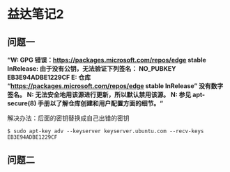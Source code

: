 # 益达笔记2

## 问题一

**“W: GPG 错误：https://packages.microsoft.com/repos/edge stable InRelease: 由于没有公钥，无法验证下列签名： NO_PUBKEY EB3E94ADBE1229CF
E: 仓库 “https://packages.microsoft.com/repos/edge stable InRelease” 没有数字签名。
N: 无法安全地用该源进行更新，所以默认禁用该源。
N: 参见 apt-secure(8) 手册以了解仓库创建和用户配置方面的细节。“**

解决办法：后面的密钥替换成自己出错的密钥

```shell
$ sudo apt-key adv --keyserver keyserver.ubuntu.com --recv-keys EB3E94ADBE1229CF
```

## 问题二

